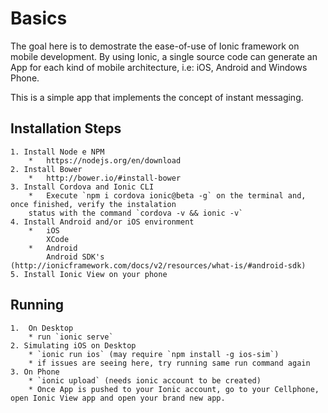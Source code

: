 # Basics

The goal here is to demostrate the ease-of-use of Ionic framework on mobile development. By using Ionic, a single source code can generate an App for each kind of mobile architecture, i.e: iOS, Android and Windows Phone.

This is a simple app that implements the concept of instant messaging. 


## Installation Steps

	1. Install Node e NPM
		*	https://nodejs.org/en/download
	2. Install Bower
		*	http://bower.io/#install-bower
	3. Install Cordova and Ionic CLI
		*	Execute `npm i cordova ionic@beta -g` on the terminal and, once finished, verify the instalation 
		status with the command `cordova -v && ionic -v`
	4. Install Android and/or iOS environment
		*	iOS
    		XCode
		*	Android
    		Android SDK's (http://ionicframework.com/docs/v2/resources/what-is/#android-sdk)
	5. Install Ionic View on your phone 

## Running
	1.	On Desktop
		* run `ionic serve`
	2. Simulating iOS on Desktop
		* `ionic run ios` (may require `npm install -g ios-sim`)
		* if issues are seeing here, try running same run command again
	3. On Phone
		* `ionic upload` (needs ionic account to be created)
		* Once App is pushed to your Ionic account, go to your Cellphone, open Ionic View app and open your brand new app.
